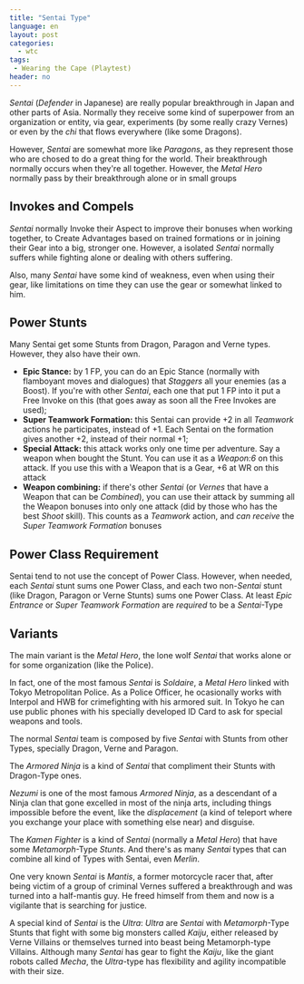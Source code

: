 ```yaml
---
title: "Sentai Type"
language: en
layout: post
categories:
  - wtc
tags:
 - Wearing the Cape (Playtest)
header: no
---
```



_Sentai_ (_Defender_ in Japanese) are really popular breakthrough in Japan and other parts of Asia. Normally they receive some kind of superpower from an organization or entity, via gear, experiments (by some really crazy Vernes) or even by the _chi_ that flows everywhere (like some Dragons).

However, _Sentai_ are somewhat more like _Paragons_, as they represent  those who are chosed to do a great thing for the world. Their breakthrough normally occurs when they're all together. However, the _Metal Hero_ normally pass by their breakthrough alone or in small groups

## Invokes and Compels

_Sentai_ normally Invoke their Aspect to improve their bonuses when working together, to Create Advantages based on trained formations or in joining their Gear into a big, stronger one. However, a isolated _Sentai_ normally suffers while fighting alone or dealing with others suffering. 

Also, many _Sentai_ have some kind of weakness, even when using their gear, like limitations on time they can use the gear or somewhat linked to him.

## Power Stunts

Many Sentai get some Stunts from Dragon, Paragon and Verne types. However, they also have their own.

+ __Epic Stance:__ by 1 FP, you can do an Epic Stance (normally with flamboyant moves and dialogues) that _Staggers_ all your enemies (as a Boost). If you're with other _Sentai_, each one that put 1 FP into it put a Free Invoke on this (that goes away as soon all the Free Invokes are used);
+ __Super Teamwork Formation:__ this Sentai can provide +2 in all _Teamwork_ actions he participates, instead of +1. Each Sentai on the formation gives another +2, instead of their normal +1;
+ __Special Attack:__ this attack works only one time per adventure. Say a weapon when bought the Stunt. You can use it as a _Weapon:6_ on this attack. If you use this with a Weapon that is a Gear, +6 at WR on this attack
+ __Weapon combining:__ if there's other _Sentai_ (or _Vernes_ that have a Weapon that can be _Combined_), you can use their attack by summing all the Weapon bonuses into only one attack (did by those who has the best _Shoot_ skill). This counts as a _Teamwork_ action, and _can receive_ the _Super Teamwork Formation_ bonuses

## Power Class Requirement

Sentai tend to not use the concept of Power Class. However, when needed, each _Sentai_ stunt sums one Power Class, and each two non-_Sentai_ stunt (like Dragon, Paragon or Verne Stunts) sums one Power Class. At least _Epic Entrance_ or _Super Teamwork Formation_ are _required_ to be a _Sentai_-Type

## Variants

The main variant is the _Metal Hero_, the lone wolf _Sentai_ that works alone or for some organization (like the Police). 

In fact, one of the most famous _Sentai_ is _Soldaire_, a _Metal Hero_ linked with Tokyo Metropolitan Police. As a Police Officer, he ocasionally works with Interpol and HWB for crimefighting with his armored suit. In Tokyo he can use public phones with his specially developed ID Card to ask for special weapons and tools.

The normal _Sentai_ team is composed by five _Sentai_ with Stunts from other Types, specially Dragon, Verne and Paragon. 

The _Armored Ninja_ is a kind of _Sentai_ that compliment their Stunts with Dragon-Type ones. 

_Nezumi_ is one of the most famous  _Armored Ninja_, as a descendant of a Ninja clan that gone excelled in most of the ninja arts, including things impossible before the event, like the _displacement_ (a kind of teleport where you exchange your place with something else near) and disguise.

The _Kamen Fighter_ is a kind of _Sentai_ (normally a _Metal Hero_) that have some _Metamorph_-Type _Stunts_. And there's as many _Sentai_ types that can combine all kind of Types with Sentai, even _Merlin_. 

One very known _Sentai_ is _Mantis_, a former motorcycle racer that, after being victim of a group of criminal Vernes suffered a breakthrough and was turned into a half-mantis guy. He freed himself from them and now is a vigilante that is searching for justice.

A special kind of _Sentai_ is the _Ultra_: _Ultra_ are _Sentai_ with _Metamorph_-Type Stunts that fight with some big monsters called _Kaiju_, either released by Verne Villains or themselves turned into beast being Metamorph-type Villains. Although many _Sentai_ has gear to fight the _Kaiju_, like the giant robots called _Mecha_, the _Ultra_-type has flexibility and agility incompatible with their size.


